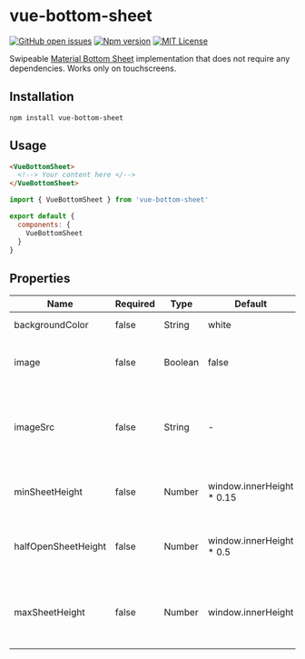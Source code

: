 # vue-bottom-sheet
[![GitHub open issues](https://img.shields.io/github/issues/valentingavran/vue-bottom-sheet.svg)](https://github.com/valentingavran/vue-bottom-sheet/issues)
[![Npm version](https://img.shields.io/npm/v/vue-bottom-sheet.svg)](https://www.npmjs.com/package/vue-bottom-sheet)
[![MIT License](https://img.shields.io/github/license/valentingavran/vue-bottom-sheet.svg)](https://github.com/valentingavran/vue-bottom-sheet/blob/master/LICENSE)

Swipeable [Material Bottom Sheet](https://material.io/components/sheets-bottom#standard-bottom-sheet) implementation that does not require any dependencies. Works only on touchscreens.

## Installation
```
npm install vue-bottom-sheet
```

## Usage
```HTML
<VueBottomSheet>
  <!--> Your content here </-->
</VueBottomSheet>
```
```javascript
import { VueBottomSheet } from 'vue-bottom-sheet'

export default {
  components: {
    VueBottomSheet
  }
}
```

## Properties

|Name|Required|Type| Default| Description |
|----|--------|----|--------|-------------|
| backgroundColor | false | String | white | Color of the sheet |
| image | false | Boolean | false | Adds an animated title image to the sheet |
| imageSrc | false | String | - | Specifies the cover image. Requires the attribute `image` |
| minSheetHeight | false | Number | window.innerHeight * 0.15 | Height of the sheet when closed |
| halfOpenSheetHeight | false | Number | window.innerHeight * 0.5 | Height of the sheet when open in the first stage |
| maxSheetHeight | false | Number | window.innerHeight | Height of the sheet when open in the second (last) stage |
